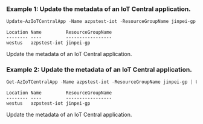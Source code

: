 ### Example 1: Update the metadata of an IoT Central application.
```powershell
Update-AzIoTCentralApp -Name azpstest-iot -ResourceGroupName jinpei-gp -SkuName ST2 -DisplayName "My IoT Central App" -IdentityType 'SystemAssigned' -Subdomain "my-iot-central-app" -Template "iotc-pnp-preview@1.0.0" -Tag @{"IoTCentral"="apiversion20220601";"ABC"="123"}
```

```output
Location Name         ResourceGroupName
-------- ----         -----------------
westus   azpstest-iot jinpei-gp
```

Update the metadata of an IoT Central application.

### Example 2: Update the metadata of an IoT Central application.
```powershell
Get-AzIoTCentralApp -Name azpstest-iot -ResourceGroupName jinpei-gp | Update-AzIoTCentralApp -SkuName ST2 -DisplayName "My IoT Central App" -IdentityType 'SystemAssigned' -Subdomain "my-iot-central-app" -Template "iotc-pnp-preview@1.0.0" -Tag @{"IoTCentral"="apiversion20220601";"ABC"="123"}
```

```output
Location Name         ResourceGroupName
-------- ----         -----------------
westus   azpstest-iot jinpei-gp
```

Update the metadata of an IoT Central application.